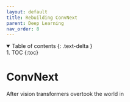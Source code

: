 ```yaml
---
layout: default
title: Rebuilding ConvNext
parent: Deep Learning
nav_order: 8
---
```


<details open markdown="block">
  <summary>
    Table of contents
  {: .text-delta }
  </summary>
1. TOC
{:toc}
</details>

# ConvNext

After vision transformers overtook the world in 